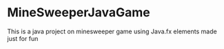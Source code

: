 # MineSweeperJavaGame
This is a java project on minesweeper game using Java.fx elements 
made just for fun

